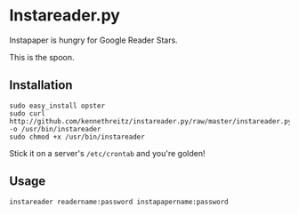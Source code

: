 Instareader.py
======

Instapaper is hungry for Google Reader Stars. 

This is the spoon. 

Installation
------------

	sudo easy_install opster
	sudo curl http://github.com/kennethreitz/instareader.py/raw/master/instareader.py -o /usr/bin/instareader
	sudo chmod +x /usr/bin/instareader
		
Stick it on a server's `/etc/crontab` and you're golden!


Usage
------

	instareader readername:password instapapername:password
	
